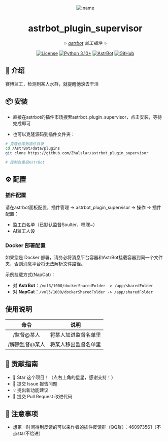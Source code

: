 
<div align="center">

![:name](https://count.getloli.com/@astrbot_plugin_supervisor?name=astrbot_plugin_supervisor&theme=minecraft&padding=6&offset=0&align=top&scale=1&pixelated=1&darkmode=auto)


# astrbot_plugin_supervisor

_✨ [astrbot](https://github.com/AstrBotDevs/AstrBot) 监工插件 ✨_  

[![License](https://img.shields.io/badge/License-MIT-green.svg)](https://opensource.org/licenses/MIT)
[![Python 3.10+](https://img.shields.io/badge/Python-3.10%2B-blue.svg)](https://www.python.org/)
[![AstrBot](https://img.shields.io/badge/AstrBot-3.4%2B-orange.svg)](https://github.com/Soulter/AstrBot)
[![GitHub](https://img.shields.io/badge/作者-Zhalslar-blue)](https://github.com/Zhalslar)

</div>

## 🤝 介绍

赛博监工，检测到某人水群，就提醒他滚去干活

## 📦 安装

- 直接在astrbot的插件市场搜索astrbot_plugin_supervisor，点击安装，等待完成即可

- 也可以克隆源码到插件文件夹：

```bash
# 克隆仓库到插件目录
cd /AstrBot/data/plugins
git clone https://github.com/Zhalslar/astrbot_plugin_supervisor

# 控制台重启AstrBot
```

## ⚙️ 配置

### 插件配置

请在astrbot面板配置，插件管理 -> astrbot_plugin_supervisor -> 操作 -> 插件配置：

- 监工白名单（已默认监督Soulter，嘿嘿~）
- AI监工人设

### Docker 部署配置

如果您是 Docker 部署，请务必将消息平台容器和AstrBot挂载容器到同一个文件夹，否则消息平台将无法解析文件路径。

示例挂载方式(NapCat)：

- 对 **AstrBot**：`/vol3/1000/dockerSharedFolder -> /app/sharedFolder`
- 对 **NapCat**：`/vol3/1000/dockerSharedFolder -> /app/sharedFolder`

## 使用说明

|     命令      |      说明       |
|:-------------:|:-----------------------------:|
| /监督@某人      | 将某人加进监督名单里  |
| /解除监督@某人  | 将某人移出监督名单里   |

## 👥 贡献指南

- 🌟 Star 这个项目！（点右上角的星星，感谢支持！）
- 🐛 提交 Issue 报告问题
- 💡 提出新功能建议
- 🔧 提交 Pull Request 改进代码

## 📌 注意事项

- 想第一时间得到反馈的可以来作者的插件反馈群（QQ群）：460973561（不点star不给进）
